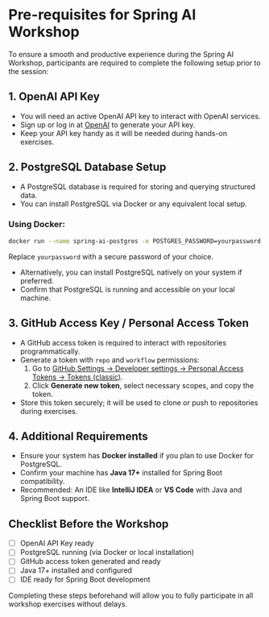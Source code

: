 # Pre-requisites for Spring AI Workshop

To ensure a smooth and productive experience during the Spring AI Workshop, participants are required to complete the following setup prior to the session:

## 1. OpenAI API Key
- You will need an active OpenAI API key to interact with OpenAI services.
- Sign up or log in at [OpenAI](https://platform.openai.com/) to generate your API key.
- Keep your API key handy as it will be needed during hands-on exercises.

## 2. PostgreSQL Database Setup
- A PostgreSQL database is required for storing and querying structured data.
- You can install PostgreSQL via Docker or any equivalent local setup.

### Using Docker:
```bash
docker run --name spring-ai-postgres -e POSTGRES_PASSWORD=yourpassword -p 5432:5432 -d postgres
```
Replace `yourpassword` with a secure password of your choice.

- Alternatively, you can install PostgreSQL natively on your system if preferred.
- Confirm that PostgreSQL is running and accessible on your local machine.

## 3. GitHub Access Key / Personal Access Token
- A GitHub access token is required to interact with repositories programmatically.
- Generate a token with `repo` and `workflow` permissions:
  1. Go to [GitHub Settings → Developer settings → Personal Access Tokens → Tokens (classic)](https://github.com/settings/tokens).
  2. Click **Generate new token**, select necessary scopes, and copy the token.
- Store this token securely; it will be used to clone or push to repositories during exercises.

## 4. Additional Requirements
- Ensure your system has **Docker installed** if you plan to use Docker for PostgreSQL.
- Confirm your machine has **Java 17+** installed for Spring Boot compatibility.
- Recommended: An IDE like **IntelliJ IDEA** or **VS Code** with Java and Spring Boot support.

## Checklist Before the Workshop
- [ ] OpenAI API Key ready
- [ ] PostgreSQL running (via Docker or local installation)
- [ ] GitHub access token generated and ready
- [ ] Java 17+ installed and configured
- [ ] IDE ready for Spring Boot development

Completing these steps beforehand will allow you to fully participate in all workshop exercises without delays.

